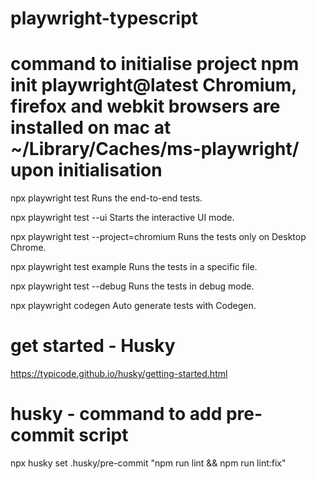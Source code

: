 # playwright-typescript

# command to initialise project npm init playwright@latest Chromium, firefox and webkit browsers are installed on mac at ~/Library/Caches/ms-playwright/ upon initialisation
npx playwright test Runs the end-to-end tests.

npx playwright test --ui Starts the interactive UI mode.

npx playwright test --project=chromium Runs the tests only on Desktop Chrome.

npx playwright test example Runs the tests in a specific file.

npx playwright test --debug Runs the tests in debug mode.

npx playwright codegen Auto generate tests with Codegen.

# get started - Husky
https://typicode.github.io/husky/getting-started.html

# husky - command to add pre-commit script
npx husky set .husky/pre-commit "npm run lint && npm run lint:fix"